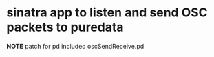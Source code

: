 # sinatra app to listen and send OSC packets to puredata

**NOTE** 
patch for pd included oscSendReceive.pd



